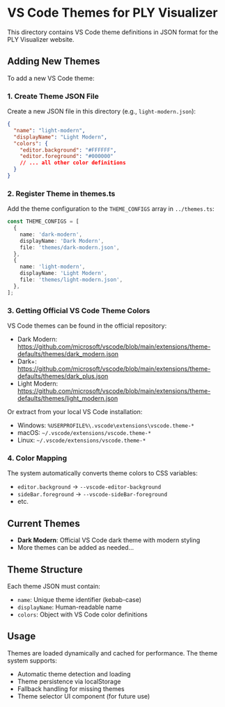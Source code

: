 # VS Code Themes for PLY Visualizer

This directory contains VS Code theme definitions in JSON format for the PLY
Visualizer website.

## Adding New Themes

To add a new VS Code theme:

### 1. Create Theme JSON File

Create a new JSON file in this directory (e.g., `light-modern.json`):

```json
{
  "name": "light-modern",
  "displayName": "Light Modern",
  "colors": {
    "editor.background": "#FFFFFF",
    "editor.foreground": "#000000"
    // ... all other color definitions
  }
}
```

### 2. Register Theme in themes.ts

Add the theme configuration to the `THEME_CONFIGS` array in `../themes.ts`:

```typescript
const THEME_CONFIGS = [
  {
    name: 'dark-modern',
    displayName: 'Dark Modern',
    file: 'themes/dark-modern.json',
  },
  {
    name: 'light-modern',
    displayName: 'Light Modern',
    file: 'themes/light-modern.json',
  },
];
```

### 3. Getting Official VS Code Theme Colors

VS Code themes can be found in the official repository:

- Dark Modern:
  https://github.com/microsoft/vscode/blob/main/extensions/theme-defaults/themes/dark_modern.json
- Dark+:
  https://github.com/microsoft/vscode/blob/main/extensions/theme-defaults/themes/dark_plus.json
- Light Modern:
  https://github.com/microsoft/vscode/blob/main/extensions/theme-defaults/themes/light_modern.json

Or extract from your local VS Code installation:

- Windows: `%USERPROFILE%\.vscode\extensions\vscode.theme-*`
- macOS: `~/.vscode/extensions/vscode.theme-*`
- Linux: `~/.vscode/extensions/vscode.theme-*`

### 4. Color Mapping

The system automatically converts theme colors to CSS variables:

- `editor.background` → `--vscode-editor-background`
- `sideBar.foreground` → `--vscode-sideBar-foreground`
- etc.

## Current Themes

- **Dark Modern**: Official VS Code dark theme with modern styling
- More themes can be added as needed...

## Theme Structure

Each theme JSON must contain:

- `name`: Unique theme identifier (kebab-case)
- `displayName`: Human-readable name
- `colors`: Object with VS Code color definitions

## Usage

Themes are loaded dynamically and cached for performance. The theme system
supports:

- Automatic theme detection and loading
- Theme persistence via localStorage
- Fallback handling for missing themes
- Theme selector UI component (for future use)
